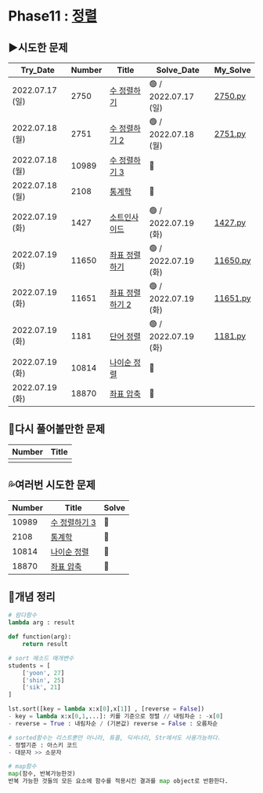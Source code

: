 # Phase11 : [정렬](https://www.acmicpc.net/step/9)



## ▶️시도한 문제

| Try_Date        | Number | Title                                                        | Solve_Date           | My_Solve               |
| --------------- | ------ | ------------------------------------------------------------ | -------------------- | ---------------------- |
| 2022.07.17 (일) | 2750   | [수 정렬하기](https://www.acmicpc.net/problem/2750) | 🟢 / 2022.07.17 (일) | [2750.py](./2750.py) |
| 2022.07.18 (월) | 2751 | [수 정렬하기 2](https://www.acmicpc.net/problem/2751) | 🟢 / 2022.07.18 (월) | [2751.py](./2751.py) |
| 2022.07.18 (월) | 10989 | [수 정렬하기 3](https://www.acmicpc.net/problem/10989) | 🔴 |  |
| 2022.07.18 (월) | 2108 | [통계학](https://www.acmicpc.net/problem/2108) | 🔴 |  |
| 2022.07.19 (화) | 1427 | [소트인사이드](https://www.acmicpc.net/problem/1427) | 🟢 / 2022.07.19 (화) | [1427.py](./1427.py) |
| 2022.07.19 (화) | 11650 | [좌표 정렬하기](https://www.acmicpc.net/problem/11650) | 🟢 / 2022.07.19 (화) | [11650.py](./11650.py) |
| 2022.07.19 (화) | 11651 | [좌표 정렬하기 2](https://www.acmicpc.net/problem/11651) | 🟢 / 2022.07.19 (화) | [11651.py](./11651.py) |
| 2022.07.19 (화) | 1181 | [단어 정렬](https://www.acmicpc.net/problem/1181) | 🟢 / 2022.07.19 (화) | [1181.py](./1181.py) |
| 2022.07.19 (화) | 10814 | [나이순 정렬](https://www.acmicpc.net/problem/10814) | 🔴 | |
| 2022.07.19 (화) | 18870 | [좌표 압축](https://www.acmicpc.net/problem/18870) | 🔴 | |



## 💫다시 풀어볼만한 문제

| Number | Title |
| ------ | ----- |
|        |       |



## 💦여러번 시도한 문제

| Number | Title                                                  | Solve |
| ------ | ------------------------------------------------------ | ----- |
| 10989  | [수 정렬하기 3](https://www.acmicpc.net/problem/10989) | 🔴     |
| 2108   | [통계학](https://www.acmicpc.net/problem/2108)         | 🔴     |
| 10814  | [나이순 정렬](https://www.acmicpc.net/problem/10814)   | 🔴     |
| 18870  | [좌표 압축](https://www.acmicpc.net/problem/18870)     | 🔴     |



## 📑개념 정리

```python
# 람다함수
lambda arg : result

def function(arg):
    return result
```

```python
# sort 메소드 매개변수
students = [
    ['yoon', 27]
    ['shin', 25]
    ['sik', 21]
]

lst.sort([key = lambda x:x[0],x[1]] , [reverse = False])
- key = lambda x:x[0,1,...]: 키를 기준으로 정렬 // 내림차순 : -x[0]
- reverse = True : 내림차순 / (기본값) reverse = False : 오름차순

# sorted함수는 리스트뿐만 아니라, 튜플, 딕셔너리, Str에서도 사용가능하다.
- 정렬기준 : 아스키 코드
- 대문자 >> 소문자
```

```python
# map함수
map(함수, 반복가능한것)
반복 가능한 것들의 모든 요소에 함수를 적용시킨 결과를 map object로 반환한다.
```

